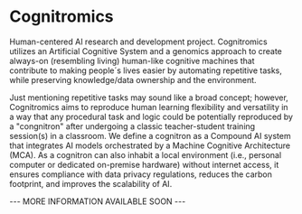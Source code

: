 # Cognitromics

Human-centered AI research and development project. Cognitromics utilizes an Artificial Cognitive System and a genomics approach to create always-on (resembling living) human-like cognitive machines that contribute to making people´s lives easier by automating repetitive tasks, while preserving knowledge/data ownership and the environment.

Just mentioning repetitive tasks may sound like a broad concept; however, Cognitromics aims to reproduce human learning flexibility and versatility in a way that any procedural task and logic could be potentially reproduced by a "congnitron" after undergoing a classic teacher-student training session(s) in a classroom. We define a cognitron as a Compound AI system that integrates AI models orchestrated by a Machine Cognitive Architecture (MCA). As a cognitron can also inhabit a local environment (i.e., personal computer or dedicated on-premise hardware) without internet access, it ensures compliance with data privacy regulations, reduces the carbon footprint, and improves the scalability of AI.

--- MORE INFORMATION AVAILABLE SOON ---
